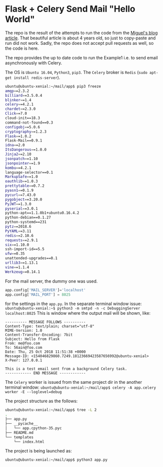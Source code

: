 Flask + Celery Send Mail "Hello World"
======================================

The repo is the result of the attempts to run the code from the [Miguel's blog article](https://blog.miguelgrinberg.com/post/using-celery-with-flask).
That beautiful article is about 4 years old, so just to copy-paste and run did not work.
Sadly, the repo does not accept pull requests as well, so the code is here.

The repo provides the up to date code to run the Example1 i.e. to send email asynchronously with Celery.

  
The OS is `Ubuntu 16.04`, `Python3`, `pip3`.
The `Celery` broker is `Redis` (`sudo apt-get install redis-server`).

```bash
ubuntu@ubuntu-xenial:~/mail/app$ pip3 freeze
amqp==2.3.2
billiard==3.5.0.4
blinker==1.4
celery==4.2.1
chardet==2.3.0
Click==7.0
cloud-init==18.3
command-not-found==0.3
configobj==5.0.6
cryptography==1.2.3
Flask==1.0.2
Flask-Mail==0.9.1
idna==2.0
ItsDangerous==1.0.0
Jinja2==2.10
jsonpatch==1.10
jsonpointer==1.9
kombu==4.2.1
language-selector==0.1
MarkupSafe==1.0
oauthlib==1.0.3
prettytable==0.7.2
pyasn1==0.1.9
pycurl==7.43.0
pygobject==3.20.0
PyJWT==1.3.0
pyserial==3.0.1
python-apt==1.1.0b1+ubuntu0.16.4.2
python-debian==0.1.27
python-systemd==231
pytz==2018.6
PyYAML==3.11
redis==2.10.6
requests==2.9.1
six==1.10.0
ssh-import-id==5.5
ufw==0.35
unattended-upgrades==0.1
urllib3==1.13.1
vine==1.1.4
Werkzeug==0.14.1
```


For the mail server, the dummy one was used.
```python
app.config['MAIL_SERVER']='localhost'
app.config['MAIL_PORT'] = 8025
```
for the settings in the `app.py`. 
In the separate terminal window issue: `ubuntu@ubuntu-xenial:~$ python3 -m smtpd -n -c DebuggingServer localhost:8025`
This is window where the output mail will be shown, like:
```console
---------- MESSAGE FOLLOWS ----------
Content-Type: text/plain; charset="utf-8"
MIME-Version: 1.0
Content-Transfer-Encoding: 7bit
Subject: Hello from Flask
From: me@foo.com
To: 56ain@foo.com
Date: Thu, 25 Oct 2018 11:51:38 +0000
Message-ID: <154046829860.7249.18123669423587656992@ubuntu-xenial>
X-Peer: 127.0.0.1

This is a test email sent from a background Celery task.
------------ END MESSAGE ------------
```

The `Celery` worker is issued from the same project dir in the another terminal window:
`ubuntu@ubuntu-xenial:~/mail/app$ celery -A app.celery  worker -E --loglevel=debug`

The project structure as the follows:
```bash
ubuntu@ubuntu-xenial:~/mail/app$ tree -L 2
.
├── app.py
├── __pycache__
│   └── app.cpython-35.pyc
├── README.md
└── templates
    └── index.html
```

The project is being launched as:
```bash
ubuntu@ubuntu-xenial:~/mail/app$ python3 app.py
```
